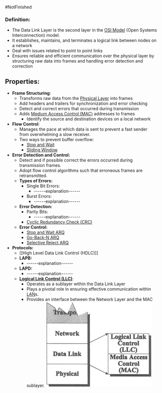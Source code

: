 #NotFinished 
### Definition:
- The Data Link Layer is the second layer in the [OSI Model](OSI%20Model.md) (Open Systems Interconnection) model.
- It establishes, maintains, and terminates a logical link between nodes on a network
- Deal with issues related to point to point links
- Ensures reliable and efficient communication over the physical layer by structuring raw data into frames and handling error detection and correction
## Properties:
-  **Frame Structuring**:    
	- Transforms raw data from the [Physical Layer](Physical%20Layer.md) into frames
	- Add headers and trailers for synchronization and error checking
	- Detect and correct errors that occurred during transmission
	- Adds [Medium Access Control (MAC)](Medium%20Access%20Control%20(MAC).md) addresses to frames
		- Identify the source and destination devices on a local network
- **Flow Control**: 
	- Manages the pace at which data is sent to prevent a fast sender from overwhelming a slow receiver. 
	- Two ways to prevent buffer overflow:
		- [Stop and Wait](Stop%20and%20Wait.md)
		- [Sliding Window](Sliding%20Window.md)
- **Error Detection and Control:**
	- Detect and if possible correct the errors  occurred  during  transmission frames.
	- Adopt flow control algorithms such that erroneous frames are retransmitted.
	- **Types of Errors:**
		- Single Bit Errors:
			- ------explanation------
		- Burst Errors:
			- ------explanation------
	- **Error Detection:**
		- Parity  Bits:
			- ------explanation------
		- [Cyclic Redundancy Check (CRC)](Cyclic%20Redundancy%20Check%20(CRC).md)
	- **Error Control:**
		- [Stop and Wait ARQ](Stop%20and%20Wait%20ARQ.md)
		- [Go-Back-N ARQ](Go-Back-N%20ARQ.md)
		- [Selective Reject ARQ](Selective%20Reject%20ARQ.md)
- **Protocols:**
	- [[High Level Data Link Control (HDLC)]]
	- **LAPB:**
		- ------explanation------
	- **LAPD:**
		- ------explanation------
	- **[Logical Link Control (LLC)](Logical%20Link%20Control%20(LLC).md)**:
		- Operates as a sublayer within the Data Link Layer
		- Plays a pivotal role in ensuring effective communication within [LAN](LAN.md)s.
		- Provides an interface between the Network Layer and the MAC sublayer.
![](Attachments/DataLinkConstruct.png)